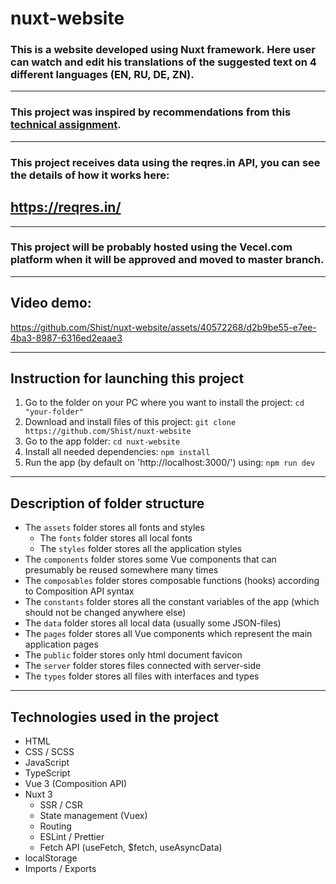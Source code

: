 # nuxt-website

### This is a website developed using Nuxt framework. Here user can watch and edit his translations of the suggested text on 4 different languages (EN, RU, DE, ZN).

---

### This project was inspired by recommendations from this [technical assignment](https://drive.google.com/file/d/1toV0U-x2Cg4smaHBa8oYqaCsH2mzNEaD/view?usp=sharing).

---

### This project receives data using the reqres.in API, you can see the details of how it works here:

## https://reqres.in/

---

### This project will be probably hosted using the Vecel.com platform when it will be approved and moved to master branch.

---

## Video demo:

https://github.com/Shist/nuxt-website/assets/40572268/d2b9be55-e7ee-4ba3-8987-6316ed2eaae3

---

## Instruction for launching this project

1. Go to the folder on your PC where you want to install the project:
   `cd "your-folder"`
1. Download and install files of this project:
   `git clone https://github.com/Shist/nuxt-website`
1. Go to the app folder:
   `cd nuxt-website`
1. Install all needed dependencies:
   `npm install`
1. Run the app (by default on 'http://localhost:3000/') using:
   `npm run dev`
---

## Description of folder structure

- The `assets` folder stores all fonts and styles
  - The `fonts` folder stores all local fonts
  - The `styles` folder stores all the application styles
- The `components` folder stores some Vue components that can presumably be reused somewhere many times
- The `composables` folder stores composable functions (hooks) according to Composition API syntax
- The `constants` folder stores all the constant variables of the app (which should not be changed anywhere else)
- The `data` folder stores all local data (usually some JSON-files)
- The `pages` folder stores all Vue components which represent the main application pages
- The `public` folder stores only html document favicon
- The `server` folder stores files connected with server-side
- The `types` folder stores all files with interfaces and types

---

## Technologies used in the project

- HTML
- CSS / SCSS
- JavaScript
- TypeScript
- Vue 3 (Composition API)
- Nuxt 3
  - SSR / CSR
  - State management (Vuex)
  - Routing
  - ESLint / Prettier
  - Fetch API (useFetch, $fetch, useAsyncData)
- localStorage
- Imports / Exports



